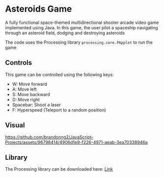 # Asteroids Game

A fully functional space-themed multidirectional shooter arcade video game implemented using Java. In this game, the user pilot a spaceship navigating through an asteroid field, dodging and destroying asteroids

The code uses the Processing library ```processing.core.PApplet``` to run the game

## Controls

This game can be controlled using the following keys:
- W: Move forward
- A: Move left
- S: Move backward
- D: Move right
- Spacebar: Shoot a laser
- F: Hyperspeed (Teleport to a random position)

## Visual
https://github.com/brandonng2/JavaScript-Projects/assets/96798414/4906d1e9-f226-4971-aeab-3ea70338946a

## Library
The Processing library can be downloaded here: 
<a href="https://jar-download.com/maven-repository-class-search.php?search_box=processing.core.PApplet" target="_blank">Link</a>
